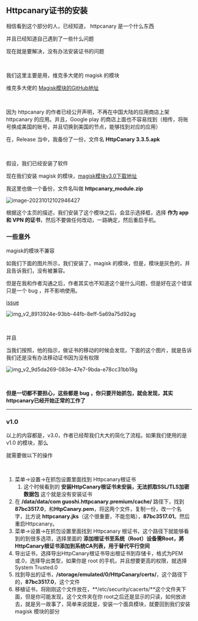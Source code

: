 ## Httpcanary证书的安装

相信看到这个部分的人，已经知道， httpcanary 是一个什么东西				

并且已经知道自己遇到了一些什么问题			

现在就是要解决，没有办法安装证书的问题			

​				

我们这里主要是用，维克多大佬的 magisk 的模块

维克多大佬的 [Magisk模块的GitHub地址](https://github.com/victor141516/httpcanary-magisk)			

​			

因为 httpcanary 的作者已经公开声明，不再在中国大陆的应用商店上架 httpcanary 的应用。并且，Google play 的商店上面也不容易找到（相传，将账号换成美国的账号，并且切换到美国的节点，能够找到对应的应用）			

在，Release 当中，我备份了一份，文件名 **HttpCanary 3.3.5.apk**				

​				

假设，我们已经安装了软件			

现在我们安装 magisk 的模块，[magisk模块v3.0下载地址](https://github.com/victor141516/httpcanary-magisk/raw/master/install.zip)

我这里也做一个备份，文件名叫做 **httpcanary_module.zip**   

![image-20231012102946427](./assets/image-20231012102946427.png)

根据这个主页的描述，我们安装了这个模块之后，会显示选择框，选择 **作为 app 和 VPN 的证书**，然后不要做任何改动，一路确定，然后重启手机。



### 一些意外

magisk的模块不兼容

如我们下面的图片所示，我们安装了，magisk 的模块，但是，模块是灰色的，并且告诉我们，没有被兼容。			

但是在我和作者沟通之后，作者其实也不知道这个是什么问题，但是好在这个错误只是一个 bug ，并不影响使用。			

[issue](https://github.com/victor141516/httpcanary-magisk/issues/6)

![img_v2_8913924e-93bb-44fb-8eff-5a69a75d92ag](./assets/img_v2_8913924e-93bb-44fb-8eff-5a69a75d92ag.jpg)

​			

并且

当我们按照，他的指示，做证书的移动的时候会发现，下面的这个图片，就是告诉我们还是没有办法移动证书因为没有权限						

![img_v2_9d5da269-083e-47e7-9bda-e78cc31bb18g](./assets/img_v2_9d5da269-083e-47e7-9bda-e78cc31bb18g.jpg)

​			

**但是一切都不要担心，这些都是 bug ，你只要开始抓包，就会发现，其实 httpcanary已经开始正常的工作了**

----

### v1.0

以上的内容都是，v3.0，作者已经帮我们大大的简化了流程。如果我们使用的是 v1.0 的模块，那么

就需要做以下的操作			

​				

1. 菜单->设置->在抓包设置里面找到 Httpcanary根证书
   1. 这个时候看到的 **安装HttpCanary根证书未安装，无法抓取SSL/TLS加密数据包** 这个就是没有安装证书	
2. 在 **/data/data/com guoshi.httpcanary.premium/cache/** 路径下，找到 **87bc3517.0**，和**HtpCanary.pem**，将这两个文件，复制一份，改一个名字，比方说 **httpcanary.jks**（这个很重要，不能忽略），**87bc3517.01**。然后重启Httpcanary。
3. 菜单->设置->在抓包设置里面找到 Httpcanary 根证书，这个路径下就能够看到的到很多选项，选择里面的 **添加根证书至系统（Root）设备需Root，將HttpCanary根证书添加到系统CA列表，用于替代平行空间** 
4. 导出证书，选择导出HttpCanary根证书导出根证书到存储卡，格式为PEM或.0，选择导出类型，如果你是 root 的手机，并且想要更高的权限，就选择System Trusted.0
5. 找到导出的证书，**/storage/emulated/0/HttpCanary/certs/**，这个路径下的，**87bc3517.0**，这个文件
6. 移植证书，将刚刚这个文件放在，**/etc/security/cacerts/**这个文件夹下面，但是你可能发现，这个文件夹在你 root之后还是显示的只读，如何放进去，就是另一故事了，简单来说就是，安装一个面具模块，就要回到我们安装 magisk 模块的部分

